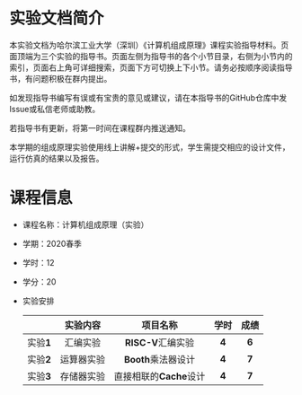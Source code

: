 # 实验文档简介

本实验文档为哈尔滨工业大学（深圳）《计算机组成原理》课程实验指导材料。页面顶端为三个实验的指导书。页面左侧为指导书的各个小节目录，右侧为小节内的索引，页面右上角可详细搜索，页面下方可切换上下小节。请务必按顺序阅读指导书，有问题积极在群内提出。

如发现指导书编写有误或有宝贵的意见或建议，请在本指导书的GitHub仓库中发Issue或私信老师或助教。

若指导书有更新，将第一时间在课程群内推送通知。

本学期的组成原理实验使用线上讲解+提交的形式，学生需提交相应的设计文件，运行仿真的结果以及报告。




# 课程信息

- 课程名称：计算机组成原理（实验）

- 学期：2020春季

- 学时：12

- 学分：20

- 实验安排

  |           |  实验内容  |        项目名称         | 学时  | 成绩  |
  | :-------: | :--------: | :---------------------: | :---: | :---: |
  | 实验**1** |  汇编实验  |   **RISC-V**汇编实验    | **4** | **6** |
  | 实验**2** | 运算器实验 |   **Booth**乘法器设计   | **4** | **7** |
  | 实验**3** | 存储器实验 | 直接相联的**Cache**设计 | **4** | **7** |

